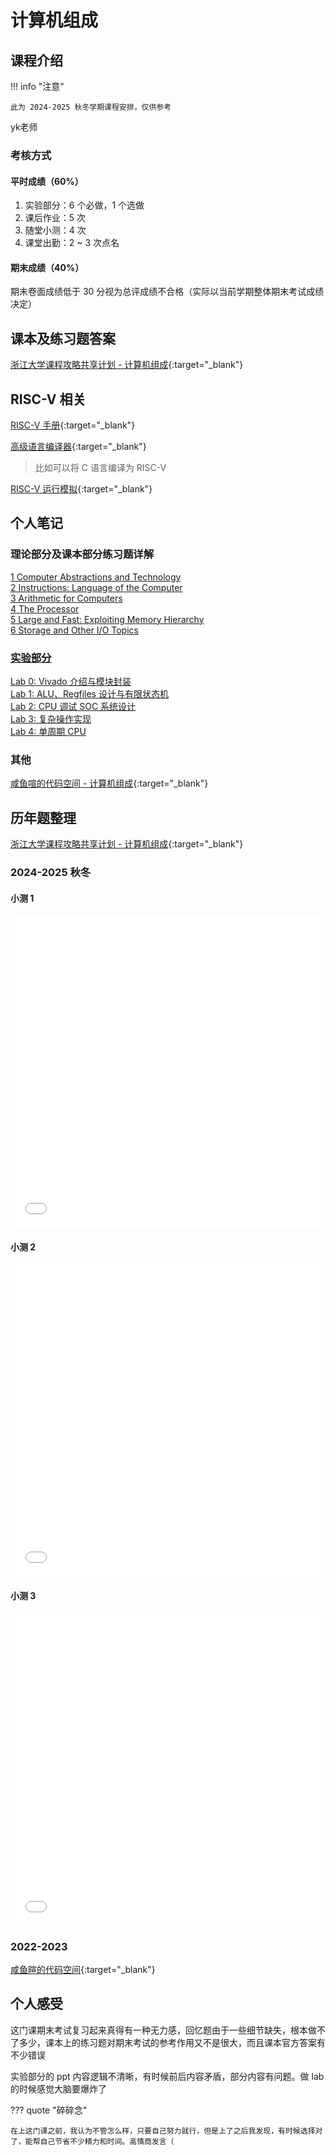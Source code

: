 # 计算机组成

<!-- !!! tip "说明"

    此文档正在更新中…… -->

## 课程介绍

!!! info "注意"

    此为 2024-2025 秋冬学期课程安排，仅供参考

yk老师

### 考核方式

#### 平时成绩（60%）

1. 实验部分：6 个必做，1 个选做
2. 课后作业：5 次
3. 随堂小测：4 次
4. 课堂出勤：2 ~ 3 次点名

#### 期末成绩（40%）

期末卷面成绩低于 30 分视为总评成绩不合格（实际以当前学期整体期末考试成绩决定）

## 课本及练习题答案

[浙江大学课程攻略共享计划 - 计算机组成](https://qsctech.github.io/zju-icicles/%E8%AE%A1%E7%AE%97%E6%9C%BA%E7%BB%84%E6%88%90/){:target="_blank"}

## RISC-V 相关

[RISC-V 手册](../../../file/computer_organization/comp_organ_doc1.pdf){:target="_blank"}

[高级语言编译器](https://godbolt.org/){:target="_blank"}

> 比如可以将 C 语言编译为 RISC-V

[RISC-V 运行模拟](https://venus.cs61c.org){:target="_blank"}

## 个人笔记

### 理论部分及课本部分练习题详解

[1 Computer Abstractions and Technology](./theory/ch1.md)<br/>
[2 Instructions: Language of the Computer](./theory/ch2.md)<br/>
[3 Arithmetic for Computers](./theory/ch3.md)<br/>
[4 The Processor](./theory/ch4.md)<br/>
[5 Large and Fast: Exploiting Memory Hierarchy](./theory/ch5.md)<br/>
[6 Storage and Other I/O Topics](./theory/ch6.md)

### [实验部分](./lab/index.md)

[Lab 0: Vivado 介绍与模块封装](./lab/lab0.md)<br/>
[Lab 1: ALU、Regfiles 设计与有限状态机](./lab/lab1.md)<br/>
[Lab 2: CPU 调试 SOC 系统设计](./lab/lab2.md)<br/>
[Lab 3: 复杂操作实现](./lab/lab3.md)<br/>
[Lab 4: 单周期 CPU](./lab/lab4.md)

### 其他

[咸鱼喧的代码空间 - 计算机组成](https://xuan-insr.github.io/computer_organization/){:target="_blank"}

## 历年题整理

[浙江大学课程攻略共享计划 - 计算机组成](https://qsctech.github.io/zju-icicles/%E8%AE%A1%E7%AE%97%E6%9C%BA%E7%BB%84%E6%88%90/){:target="_blank"}

### 2024-2025 秋冬

#### 小测 1

<embed src="../../../file/computer_organization/comp_organ_doc3.pdf" type="application/pdf" width="100%" height="500" />

#### 小测 2

<embed src="../../../file/computer_organization/comp_organ_doc4.pdf" type="application/pdf" width="100%" height="500" />

#### 小测 3

<embed src="../../../file/computer_organization/comp_organ_doc5.pdf" type="application/pdf" width="100%" height="500" />

### 2022-2023

[咸鱼暄的代码空间](https://xuan-insr.github.io/computer_organization/%E5%8E%86%E5%B9%B4%E5%8D%B7/){:target="_blank"}

## 个人感受

这门课期末考试复习起来真得有一种无力感，回忆题由于一些细节缺失，根本做不了多少，课本上的练习题对期末考试的参考作用又不是很大，而且课本官方答案有不少错误

实验部分的 ppt 内容逻辑不清晰，有时候前后内容矛盾，部分内容有问题。做 lab 的时候感觉大脑要爆炸了

??? quote "碎碎念"

    在上这门课之前，我认为不管怎么样，只要自己努力就行，但是上了之后我发现，有时候选择对了，能帮自己节省不少精力和时间。高情商发言（